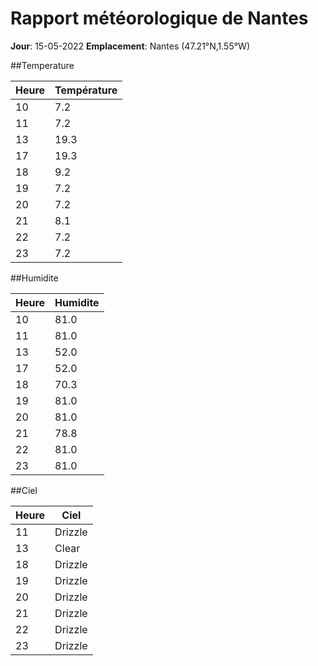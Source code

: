 # Rapport météorologique de Nantes 

**Jour**: 15-05-2022 
**Emplacement**: Nantes (47.21°N,1.55°W)

##Temperature

| Heure | Température |
|----------|------------|
|  10      |   7.2      |
|  11      |   7.2      |
|  13      |  19.3      |
|  17      |  19.3      |
|  18      |   9.2      |
|  19      |   7.2      |
|  20      |   7.2      |
|  21      |   8.1      |
|  22      |   7.2      |
|  23      |   7.2      |

##Humidite

| Heure | Humidite |
|----------|------------|
|  10      |  81.0      |
|  11      |  81.0      |
|  13      |  52.0      |
|  17      |  52.0      |
|  18      |  70.3      |
|  19      |  81.0      |
|  20      |  81.0      |
|  21      |  78.8      |
|  22      |  81.0      |
|  23      |  81.0      |

##Ciel

| Heure | Ciel |
|----------|------------|
|  11      |Drizzle      |
|  13      | Clear      |
|  18      |Drizzle      |
|  19      |Drizzle      |
|  20      |Drizzle      |
|  21      |Drizzle      |
|  22      |Drizzle      |
|  23      |Drizzle      |
